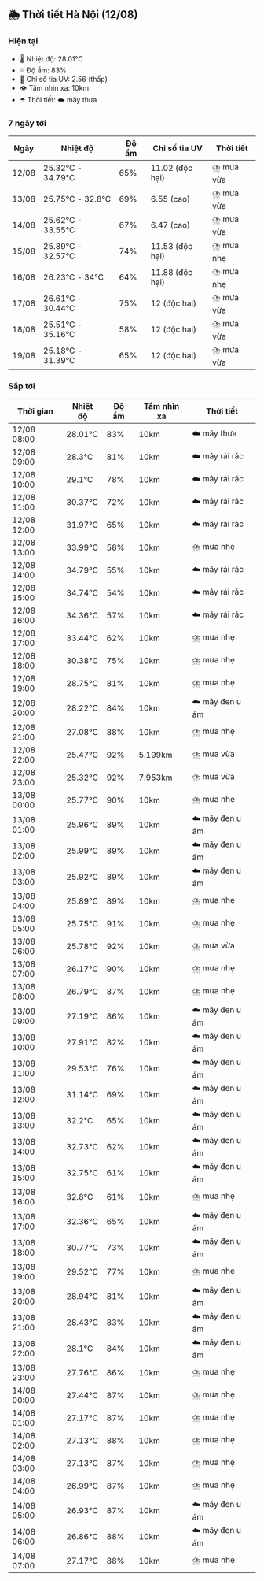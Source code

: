 ## 🌦️ Thời tiết Hà Nội (12/08)

### Hiện tại

- 🌡️ Nhiệt độ: 28.01℃
- 💦 Độ ẩm: 83%
- 🌟 Chỉ số tia UV: 2.56 (thấp)
- 👁️ Tầm nhìn xa: 10km
- ☂️ Thời tiết: ☁️ mây thưa

### 7 ngày tới

| Ngày | Nhiệt độ | Độ ẩm | Chỉ số tia UV | Thời tiết |
| --- | --- | --- | --- | --- |
| 12/08 | 25.32℃ - 34.79℃ | 65% | 11.02 (độc hại) | ⛈️ mưa vừa |
| 13/08 | 25.75℃ - 32.8℃ | 69% | 6.55 (cao) | ⛈️ mưa vừa |
| 14/08 | 25.62℃ - 33.55℃ | 67% | 6.47 (cao) | ⛈️ mưa vừa |
| 15/08 | 25.89℃ - 32.57℃ | 74% | 11.53 (độc hại) | ⛈️ mưa nhẹ |
| 16/08 | 26.23℃ - 34℃ | 64% | 11.88 (độc hại) | ⛈️ mưa nhẹ |
| 17/08 | 26.61℃ - 30.44℃ | 75% | 12 (độc hại) | ⛈️ mưa vừa |
| 18/08 | 25.51℃ - 35.16℃ | 58% | 12 (độc hại) | ⛈️ mưa vừa |
| 19/08 | 25.18℃ - 31.39℃ | 65% | 12 (độc hại) | ⛈️ mưa vừa |

### Sắp tới

| Thời gian | Nhiệt độ | Độ ẩm | Tầm nhìn xa | Thời tiết |
| --- | --- | --- | --- | --- |
| 12/08 08:00 | 28.01℃ | 83% | 10km | ☁️ mây thưa |
| 12/08 09:00 | 28.3℃ | 81% | 10km | ☁️ mây rải rác |
| 12/08 10:00 | 29.1℃ | 78% | 10km | ☁️ mây rải rác |
| 12/08 11:00 | 30.37℃ | 72% | 10km | ☁️ mây rải rác |
| 12/08 12:00 | 31.97℃ | 65% | 10km | ☁️ mây rải rác |
| 12/08 13:00 | 33.99℃ | 58% | 10km | ⛈️ mưa nhẹ |
| 12/08 14:00 | 34.79℃ | 55% | 10km | ☁️ mây rải rác |
| 12/08 15:00 | 34.74℃ | 54% | 10km | ☁️ mây rải rác |
| 12/08 16:00 | 34.36℃ | 57% | 10km | ☁️ mây rải rác |
| 12/08 17:00 | 33.44℃ | 62% | 10km | ⛈️ mưa nhẹ |
| 12/08 18:00 | 30.38℃ | 75% | 10km | ⛈️ mưa nhẹ |
| 12/08 19:00 | 28.75℃ | 81% | 10km | ⛈️ mưa nhẹ |
| 12/08 20:00 | 28.22℃ | 84% | 10km | ☁️ mây đen u ám |
| 12/08 21:00 | 27.08℃ | 88% | 10km | ⛈️ mưa nhẹ |
| 12/08 22:00 | 25.47℃ | 92% | 5.199km | ⛈️ mưa vừa |
| 12/08 23:00 | 25.32℃ | 92% | 7.953km | ⛈️ mưa vừa |
| 13/08 00:00 | 25.77℃ | 90% | 10km | ⛈️ mưa nhẹ |
| 13/08 01:00 | 25.96℃ | 89% | 10km | ☁️ mây đen u ám |
| 13/08 02:00 | 25.99℃ | 89% | 10km | ☁️ mây đen u ám |
| 13/08 03:00 | 25.92℃ | 89% | 10km | ☁️ mây đen u ám |
| 13/08 04:00 | 25.89℃ | 89% | 10km | ⛈️ mưa nhẹ |
| 13/08 05:00 | 25.75℃ | 91% | 10km | ⛈️ mưa nhẹ |
| 13/08 06:00 | 25.78℃ | 92% | 10km | ⛈️ mưa vừa |
| 13/08 07:00 | 26.17℃ | 90% | 10km | ⛈️ mưa nhẹ |
| 13/08 08:00 | 26.79℃ | 87% | 10km | ⛈️ mưa nhẹ |
| 13/08 09:00 | 27.19℃ | 86% | 10km | ☁️ mây đen u ám |
| 13/08 10:00 | 27.91℃ | 82% | 10km | ☁️ mây đen u ám |
| 13/08 11:00 | 29.53℃ | 76% | 10km | ☁️ mây đen u ám |
| 13/08 12:00 | 31.14℃ | 69% | 10km | ☁️ mây đen u ám |
| 13/08 13:00 | 32.2℃ | 65% | 10km | ☁️ mây đen u ám |
| 13/08 14:00 | 32.73℃ | 62% | 10km | ☁️ mây đen u ám |
| 13/08 15:00 | 32.75℃ | 61% | 10km | ☁️ mây đen u ám |
| 13/08 16:00 | 32.8℃ | 61% | 10km | ⛈️ mưa nhẹ |
| 13/08 17:00 | 32.36℃ | 65% | 10km | ☁️ mây đen u ám |
| 13/08 18:00 | 30.77℃ | 73% | 10km | ☁️ mây đen u ám |
| 13/08 19:00 | 29.52℃ | 77% | 10km | ⛈️ mưa nhẹ |
| 13/08 20:00 | 28.94℃ | 81% | 10km | ☁️ mây đen u ám |
| 13/08 21:00 | 28.43℃ | 83% | 10km | ☁️ mây đen u ám |
| 13/08 22:00 | 28.1℃ | 84% | 10km | ☁️ mây đen u ám |
| 13/08 23:00 | 27.76℃ | 86% | 10km | ⛈️ mưa nhẹ |
| 14/08 00:00 | 27.44℃ | 87% | 10km | ⛈️ mưa nhẹ |
| 14/08 01:00 | 27.17℃ | 87% | 10km | ⛈️ mưa nhẹ |
| 14/08 02:00 | 27.13℃ | 88% | 10km | ⛈️ mưa nhẹ |
| 14/08 03:00 | 27.13℃ | 87% | 10km | ⛈️ mưa nhẹ |
| 14/08 04:00 | 26.99℃ | 87% | 10km | ⛈️ mưa nhẹ |
| 14/08 05:00 | 26.93℃ | 87% | 10km | ☁️ mây đen u ám |
| 14/08 06:00 | 26.86℃ | 88% | 10km | ☁️ mây đen u ám |
| 14/08 07:00 | 27.17℃ | 88% | 10km | ⛈️ mưa nhẹ |
